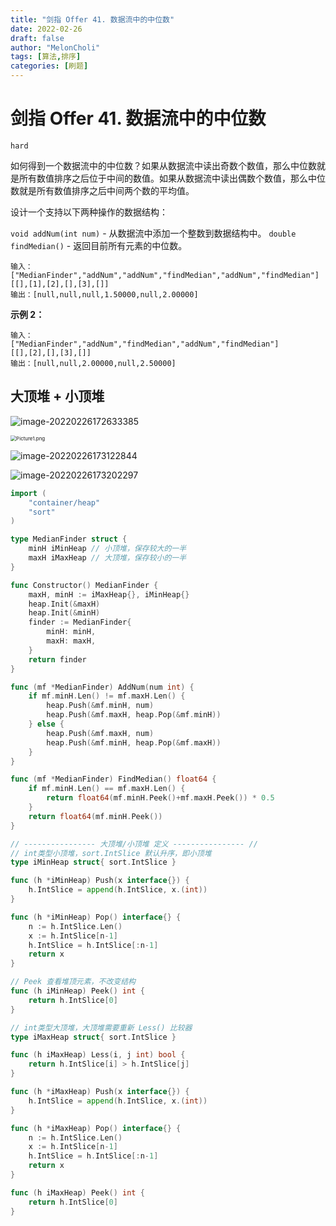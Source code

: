 ```yaml
---
title: "剑指 Offer 41. 数据流中的中位数"
date: 2022-02-26
draft: false
author: "MelonCholi"
tags: [算法,排序]
categories: [刷题]
---
```


# 剑指 Offer 41. 数据流中的中位数

`hard`

如何得到一个数据流中的中位数？如果从数据流中读出奇数个数值，那么中位数就是所有数值排序之后位于中间的数值。如果从数据流中读出偶数个数值，那么中位数就是所有数值排序之后中间两个数的平均值。

设计一个支持以下两种操作的数据结构：

`void addNum(int num)` - 从数据流中添加一个整数到数据结构中。
`double findMedian()` - 返回目前所有元素的中位数。

```
输入：
["MedianFinder","addNum","addNum","findMedian","addNum","findMedian"]
[[],[1],[2],[],[3],[]]
输出：[null,null,null,1.50000,null,2.00000]
```

**示例 2：**

```
输入：
["MedianFinder","addNum","findMedian","addNum","findMedian"]
[[],[2],[],[3],[]]
输出：[null,null,2.00000,null,2.50000]
```

## 大顶堆 + 小顶堆

![image-20220226172633385](https://markdown-1303167219.cos.ap-shanghai.myqcloud.com/image-20220226172633385.png)

<img src="https://markdown-1303167219.cos.ap-shanghai.myqcloud.com/25837f1b195e56de20587a4ed97d9571463aa611789e768914638902add351f4-Picture1.png" alt="Picture1.png" style="zoom:57%;" />

![image-20220226173122844](https://markdown-1303167219.cos.ap-shanghai.myqcloud.com/image-20220226173122844.png)

![image-20220226173202297](https://markdown-1303167219.cos.ap-shanghai.myqcloud.com/image-20220226173202297.png)

```go
import (
	"container/heap"
	"sort"
)

type MedianFinder struct {
	minH iMinHeap // 小顶堆，保存较大的一半
	maxH iMaxHeap // 大顶堆，保存较小的一半
}

func Constructor() MedianFinder {
	maxH, minH := iMaxHeap{}, iMinHeap{}
	heap.Init(&maxH)
	heap.Init(&minH)
	finder := MedianFinder{
		minH: minH,
		maxH: maxH,
	}
	return finder
}

func (mf *MedianFinder) AddNum(num int) {
	if mf.minH.Len() != mf.maxH.Len() {
		heap.Push(&mf.minH, num)
		heap.Push(&mf.maxH, heap.Pop(&mf.minH))
	} else {
		heap.Push(&mf.maxH, num)
		heap.Push(&mf.minH, heap.Pop(&mf.maxH))
	}
}

func (mf *MedianFinder) FindMedian() float64 {
	if mf.minH.Len() == mf.maxH.Len() {
		return float64(mf.minH.Peek()+mf.maxH.Peek()) * 0.5
	}
	return float64(mf.minH.Peek())
}

// ---------------- 大顶堆/小顶堆 定义 ---------------- //
// int类型小顶堆，sort.IntSlice 默认升序，即小顶堆
type iMinHeap struct{ sort.IntSlice }

func (h *iMinHeap) Push(x interface{}) {
	h.IntSlice = append(h.IntSlice, x.(int))
}

func (h *iMinHeap) Pop() interface{} {
	n := h.IntSlice.Len()
	x := h.IntSlice[n-1]
	h.IntSlice = h.IntSlice[:n-1]
	return x
}

// Peek 查看堆顶元素，不改变结构
func (h iMinHeap) Peek() int {
	return h.IntSlice[0]
}

// int类型大顶堆，大顶堆需要重新 Less() 比较器
type iMaxHeap struct{ sort.IntSlice }

func (h iMaxHeap) Less(i, j int) bool {
	return h.IntSlice[i] > h.IntSlice[j]
}

func (h *iMaxHeap) Push(x interface{}) {
	h.IntSlice = append(h.IntSlice, x.(int))
}

func (h *iMaxHeap) Pop() interface{} {
	n := h.IntSlice.Len()
	x := h.IntSlice[n-1]
	h.IntSlice = h.IntSlice[:n-1]
	return x
}

func (h iMaxHeap) Peek() int {
	return h.IntSlice[0]
}
```


